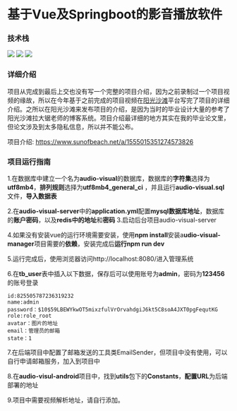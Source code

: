 # 基于Vue及Springboot的影音播放软件
### 技术栈
![](https://img.shields.io/badge/%E5%89%8D%E7%AB%AF%E6%A1%86%E6%9E%B6-Vue.js-brightgreen)
![](https://img.shields.io/badge/%E5%90%8E%E7%AB%AF%E6%A1%86%E6%9E%B6-SpringBoot-orange)
![](https://img.shields.io/badge/%E7%A7%BB%E5%8A%A8%E7%AB%AF-Android-yellow)

### 详细介绍
项目从完成到最后上交也没有写一个完整的项目介绍，因为之前录制过一个项目视频的缘故，所以在今年基于之前完成的项目视频在[阳光沙滩](https://www.sunofbeach.net)平台写完了项目的详细介绍。之所以在阳光沙滩来发布项目的介绍，是因为当时的毕业设计大量的参考了阳光沙滩拉大锯老师的博客系统。项目介绍最详细的地方其实在我的毕业论文里，但论文涉及到太多隐私信息，所以并不能公布。

项目介绍: https://www.sunofbeach.net/a/1555015351274573826


### 项目运行指南

1.在数据库中建立一个名为**audio-visual**的数据库，数据库的**字符集**选择为**utf8mb4**，**排列规则**选择为**utf8mb4_general_ci** ，并且运行**audio-visual.sql**文件，**导入数据表**


2.在**audio-visual-server**中的**application.yml**配置**mysql数据库地址**，数据库的**账户密码**，以及**redis中的地址**和**密码**
3.启动后台项目audio-visual-server

4.如果没有安装vue的运行环境需要安装，使用**npm install**安装a**udio-visual-manager**项目需要的**依赖**，安装完成后**运行npm run dev**

5.运行完成后，使用浏览器访问http://localhost:8080/进入管理系统


6.在**tb_user**表中插入以下数据，保存后可以使用账号为**admin**，密码为**123456**的账号登录

```
id:825505787236319232
name:admin
password：$10$59LBEWYkwOT5mixzfulVrOrvahdgiJ6kt5C8soA4JXT0pgFequtKG
role:role_root
avatar：图片的地址
email：管理员的邮箱
state：1
```

7.在后端项目中配置了邮箱发送的工具类EmailSender，但项目中没有使用，可以自行申请邮箱服务，加入到项目中

8.在**audio-visul-android**项目中，找到**utils**包下的**Constants**，**配置URL**为后端部署的地址

9.项目中需要视频解析地址，请自行添加。

